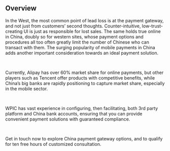 ## Overview 

In the West, the most common point of lead loss is at the payment gateway, and not just from customers&#x2019; second thoughts. Counter-intuitive, low-trust-creating UI is just as responsible for lost sales. The same holds true online in China, doubly so for western sites, whose payment options and procedures all too often greatly limit the number of Chinese who can transact with them. The surging popularity of mobile payments in China adds another important consideration towards an ideal payment solution.

&#xA0;

Currently, Alipay has over 60% market share for online payments, but other players such as Tencent offer products with competitive benefits, while China&#x2019;s big banks are rapidly positioning to capture market share, especially in the mobile sector.

&#xA0;

WPIC has vast experience in configuring, then facilitating, both 3rd party platform and China bank accounts, ensuring that you can provide convenient payment solutions with guaranteed compliance.

&#xA0;

Get in touch now to explore China payment gateway options, and to qualify for ten free hours of customized consultation.